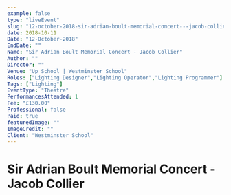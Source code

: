 ```yaml
---
example: false
type: "liveEvent"
slug: "12-october-2018-sir-adrian-boult-memorial-concert---jacob-collier"
date: 2018-10-11
Date: "12-October-2018"
EndDate: ""
Name: "Sir Adrian Boult Memorial Concert - Jacob Collier"
Author: ""
Director: ""
Venue: "Up School | Westminster School"
Roles: ["Lighting Designer","Lighting Operator","Lighting Programmer"]
Tags: ["Lighting"]
EventType: "Theatre"
PerformancesAttended: 1
Fee: "£130.00"
Professional: false
Paid: true
featuredImage: ""
ImageCredit: ""
Client: "Westminster School"
---
```


# Sir Adrian Boult Memorial Concert - Jacob Collier